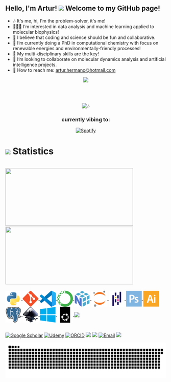 ## Hello, I'm Artur! <img src="https://user-images.githubusercontent.com/82110564/189553856-2e7f8f30-80b4-484f-bfaa-9e5eb10f24e5.gif" width="30"> Welcome to my GitHub page!
    
- 🎶 It's me, hi, I'm the problem-solver, it's me!  
- 🧑🏽‍💻 I’m interested in data analysis and machine learning applied to molecular biophysics!    
- 👾 I believe that coding and science should be fun and collaborative. 
- 🚀 I’m currently doing a PhD in computational chemistry with focus on renewable energies and environmentally-friendly processes!
- 🧩 My multi-disciplinary skills are the key!  
- 🎯 I’m looking to collaborate on molecular dynamics analysis and artificial intelligence projects.
- 🏹 How to reach me: artur.hermano@hotmail.com  
   
<p align="center">
  <a href="https://github.com/DenverCoder1/readme-typing-svg"><img src="https://readme-typing-svg.herokuapp.com?lines=I+love+Computational+Chemistry!;I+love+open-source!;I'm+always+learning!;&center=true&width=500&height=50"></a>

&nbsp;<div align="center">
 <picture>  
 <source srcset="https://fonts.gstatic.com/s/e/notoemoji/latest/1f3b6/512.webp" type="image/webp">
  <img src="https://fonts.gstatic.com/s/e/notoemoji/latest/1f3b6/512.gif" alt="🎶" width="48" height="48"> 
  </picture> 
  
 <h3> currently vibing to: </h3>

[![Spotify](https://novatorem-sigma.vercel.app/api/spotify?background_color=ffffff&border_color=045d5d&artistName=045d5d&songURI=045d5d)](https://www.linkedin.com/in/artur-hermano-sampaio-dias/)
</div>
</p>
 
# <img src="https://media4.giphy.com/media/MIGbtLZoVjbl0bYbAd/giphy.gif?cid=ecf05e472t2h0i8d7dcjaoau9iqtchhr899hxmpxzzgc7lyw&rid=giphy.gif" width="30"> Statistics
</br> 

<div align="left">
  <a href="https://github.com/artie93">
  <img height="180em" width="400em" src="https://vercel-repo-umber.vercel.app/api?username=artie93&show_icons=true&theme=transparent&include_all_commits=true&count_private=true"/> <img height="180em" width="400em" src="https://vercel-repo-umber.vercel.app/api/top-langs/?username=artie93&layout=compact&langs_count=7&theme=transparent&exclude_repo=namd_analysis,vercel_repo"/>
</div> 
<div style="display: inline_block"><br>
 <img align="center" height="50" width="50" src="https://raw.githubusercontent.com/devicons/devicon/master/icons/python/python-original.svg">
 <img align="center" height="50" width="50" src="https://github.com/devicons/devicon/blob/master/icons/git/git-original.svg">
 <img align="center" height="50" width="50" src="https://github.com/devicons/devicon/blob/master/icons/vscode/vscode-original.svg">
 <img align="center" height="50" width="50" src="https://github.com/devicons/devicon/blob/master/icons/anaconda/anaconda-original.svg">
 <img align="center" height="50" width="50" src="https://github.com/devicons/devicon/blob/master/icons/numpy/numpy-original.svg">
 <img align="center" height="50" width="50" src="https://github.com/devicons/devicon/blob/master/icons/jupyter/jupyter-original.svg">
 <img align="center" height="50" width="50" src="https://github.com/devicons/devicon/blob/master/icons/pandas/pandas-original.svg">
 <img align="center" height="50" width="50" src="https://github.com/devicons/devicon/blob/master/icons/photoshop/photoshop-plain.svg">
 <img align="center" height="50" width="50" src="https://github.com/devicons/devicon/blob/master/icons/illustrator/illustrator-plain.svg">
 <img align="center" height="50" width="50" src="https://github.com/devicons/devicon/blob/master/icons/postgresql/postgresql-original.svg"> 
 <img align="center" height="50" width="50" src="https://github.com/devicons/devicon/blob/master/icons/inkscape/inkscape-original.svg">
 <img align="center" height="50" width="50" src="https://github.com/devicons/devicon/blob/master/icons/windows8/windows8-original.svg">
 <img align="center" height="50" width="50" src="https://github.com/devicons/devicon/blob/master/icons/ubuntu/ubuntu-plain.svg">
 <img align="center" src="https://user-images.githubusercontent.com/115626610/204856978-d7584f25-6741-468c-a364-9ed42d608d6e.gif">
 
  ##
<div> 
  <a href="https://scholar.google.com/citations?user=_qmkOSwAAAAJ"><img src="https://img.shields.io/badge/-Google%20Scholar-4285F4?logo=google-scholar&logoColor=white&style=for-the-badge&logoWidth=20" height="28" alt="Google Scholar" /></a>
  <a href="https://www.udemy.com/user/artur-hermano-sampaio-dias/"><img src="https://img.shields.io/badge/Udemy-EC5252?style=for-the-badge&logo=Udemy&logoColor=white" height="28" alt="Udemy" /></a>
  <a href="https://orcid.org/0000-0002-8747-4422"><img src="https://img.shields.io/badge/-ORCID-A6CE39?style=for-the-badge&logo=ORCID&logoColor=white" height="28" alt="ORCID" /></a>
  <a href="https://discord.gg/usSbx2w2vq" target="_blank"><img src="https://img.shields.io/badge/Discord-7289DA?style=for-the-badge&logo=discord&logoColor=white" target="_blank"></a>
  <a href="https://www.datacamp.com/profile/ArturHermanoSampaioDias" target="_blank"><img src="https://img.shields.io/badge/Datacamp-05192D?style=for-the-badge&logo=datacamp&logoColor=65FF8F" target="_blank"></a>
  <a href="mailto:artur.hermano@gmail.com"><img src="https://img.shields.io/badge/Gmail-D14836?style=for-the-badge&logo=gmail&logoColor=white" height="28" alt="Email" /></a>
  <a href="https://www.linkedin.com/in/artur-hermano-sampaio-dias/" target="_blank"><img src="https://img.shields.io/badge/-LinkedIn-%230077B5?style=for-the-badge&logo=linkedin&logoColor=white" target="_blank"></a>  
 
  ![Snake animation](https://github.com/artie93/artie93/blob/output/github-contribution-grid-snake.svg)
 
</div>
<!---
artie93/artie93 is a ✨ special ✨ repository because its `README.md` (this file) appears on your GitHub profile.
You can click the Preview link to take a look at your changes. 
--->
